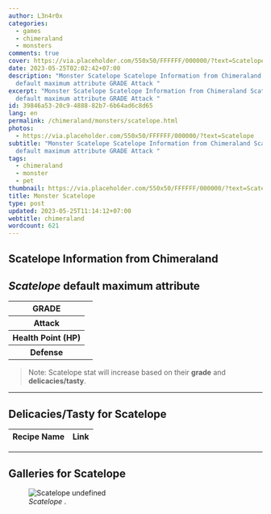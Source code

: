 ```yaml
---
author: L3n4r0x
categories:
  - games
  - chimeraland
  - monsters
comments: true
cover: https://via.placeholder.com/550x50/FFFFFF/000000/?text=Scatelope
date: 2023-05-25T02:02:42+07:00
description: "Monster Scatelope Scatelope Information from Chimeraland Scatelope
  default maximum attribute GRADE Attack "
excerpt: "Monster Scatelope Scatelope Information from Chimeraland Scatelope
  default maximum attribute GRADE Attack "
id: 39846a53-20c9-4888-82b7-6b64ad6c8d65
lang: en
permalink: /chimeraland/monsters/scatelope.html
photos:
  - https://via.placeholder.com/550x50/FFFFFF/000000/?text=Scatelope
subtitle: "Monster Scatelope Scatelope Information from Chimeraland Scatelope
  default maximum attribute GRADE Attack "
tags:
  - chimeraland
  - monster
  - pet
thumbnail: https://via.placeholder.com/550x50/FFFFFF/000000/?text=Scatelope
title: Monster Scatelope
type: post
updated: 2023-05-25T11:14:12+07:00
webtitle: chimeraland
wordcount: 621
---
```


<link
  rel="stylesheet"
  href="https://rawcdn.githack.com/dimaslanjaka/Web-Manajemen/870a349/css/bootstrap-5-3-0-alpha3-wrapper.css"
/>
<section id="bootstrap-wrapper">
  <div data-bs-theme="dark">
    <h2>Scatelope Information from Chimeraland</h2>
    <h2 id="attribute"><i>Scatelope</i> default maximum attribute</h2>
    <div class="row">
      <div class="col mb-2">
        <div class="card">
          <div class="card-body">
            <table>
              <tr>
                <th>GRADE</th>
                <td><br /></td>
              </tr>
              <tr>
                <th>Attack</th>
                <td></td>
              </tr>
              <tr>
                <th>Health Point (HP)</th>
                <td></td>
              </tr>
              <tr>
                <th>Defense</th>
                <td></td>
              </tr>
            </table>
          </div>
        </div>
      </div>
    </div>
    <blockquote class="bd-callout bd-callout-warning">
      Note: Scatelope stat will increase based on their <b>grade</b> and
      <b>delicacies/tasty</b>.
    </blockquote>
    <hr />
    <h2 id="delicacies">Delicacies/Tasty for Scatelope</h2>
    <div class="card">
      <div class="card-body">
        <div class="table-responsive">
          <table class="table table-striped">
            <thead>
              <tr>
                <th>Recipe Name</th>
                <th>Link</th>
              </tr>
            </thead>
            <tbody></tbody>
          </table>
        </div>
      </div>
    </div>
    <hr />
    <div id="gallery">
      <h2>Galleries for Scatelope</h2>
      <div class="row">
        <div class="col-lg-6 col-12">
          <figure>
            <img
              src="https://www.webmanajemen.com/undefined"
              alt="Scatelope undefined"
            />
            <figcaption style="word-wrap: break-word">
              <i>Scatelope</i> .
            </figcaption>
          </figure>
        </div>
      </div>
    </div>
  </div>
</section>